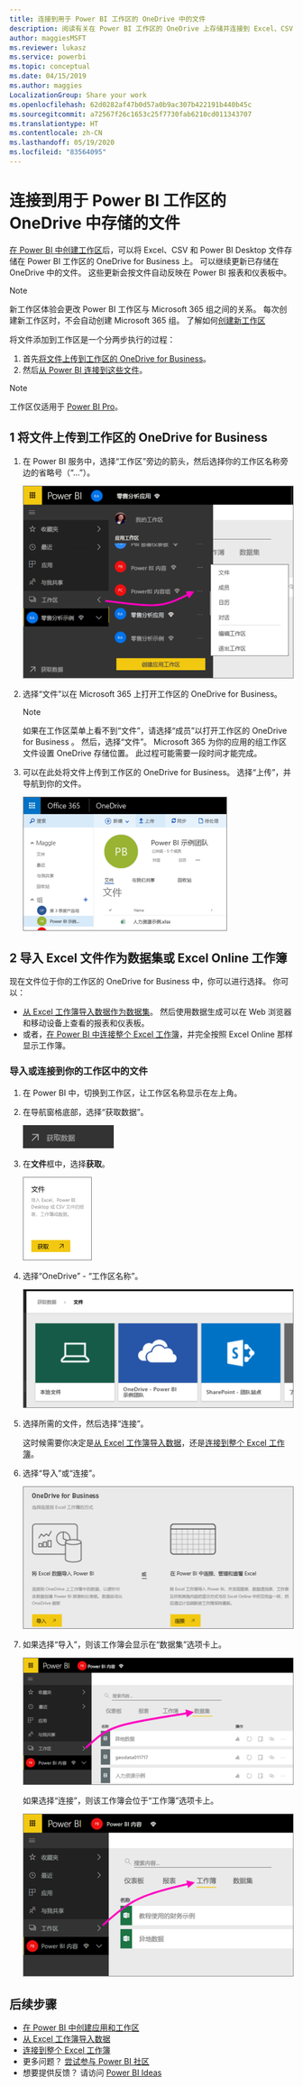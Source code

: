 ```yaml
---
title: 连接到用于 Power BI 工作区的 OneDrive 中的文件
description: 阅读有关在 Power BI 工作区的 OneDrive 上存储并连接到 Excel、CSV 和 Power BI Desktop 文件的信息。
author: maggiesMSFT
ms.reviewer: lukasz
ms.service: powerbi
ms.topic: conceptual
ms.date: 04/15/2019
ms.author: maggies
LocalizationGroup: Share your work
ms.openlocfilehash: 62d0282af47b0d57a0b9ac307b422191b440b45c
ms.sourcegitcommit: a72567f26c1653c25f7730fab6210cd011343707
ms.translationtype: HT
ms.contentlocale: zh-CN
ms.lasthandoff: 05/19/2020
ms.locfileid: "83564095"
---
```

# <a name="connect-to-files-stored-in-onedrive-for-your-power-bi-workspace"></a>连接到用于 Power BI 工作区的 OneDrive 中存储的文件
[在 Power BI 中创建工作区](../collaborate-share/service-create-distribute-apps.md)后，可以将 Excel、CSV 和 Power BI Desktop 文件存储在 Power BI 工作区的 OneDrive for Business 上。 可以继续更新已存储在 OneDrive 中的文件。 这些更新会按文件自动反映在 Power BI 报表和仪表板中。 

> [!NOTE]
> 新工作区体验会更改 Power BI 工作区与 Microsoft 365 组之间的关系。 每次创建新工作区时，不会自动创建 Microsoft 365 组。 了解如何[创建新工作区](../collaborate-share/service-create-the-new-workspaces.md)

将文件添加到工作区是一个分两步执行的过程： 

1. 首先[将文件上传到工作区的 OneDrive for Business](service-connect-to-files-in-app-workspace-onedrive-for-business.md#1-upload-files-to-the-onedrive-for-business-for-your-workspace)。
2. 然后[从 Power BI 连接到这些文件](service-connect-to-files-in-app-workspace-onedrive-for-business.md#2-import-excel-files-as-datasets-or-as-excel-online-workbooks)。

> [!NOTE]
> 工作区仅适用于 [Power BI Pro](../fundamentals/service-features-license-type.md)。
> 

## <a name="1-upload-files-to-the-onedrive-for-business-for-your-workspace"></a>1 将文件上传到工作区的 OneDrive for Business
1. 在 Power BI 服务中，选择“工作区”旁边的箭头，然后选择你的工作区名称旁边的省略号（“…”）。 
   
   ![](media/service-connect-to-files-in-app-workspace-onedrive-for-business/power-bi-app-ellipsis.png)
2. 选择“文件”以在 Microsoft 365 上打开工作区的 OneDrive for Business。
   
   > [!NOTE]
   > 如果在工作区菜单上看不到“文件”，请选择“成员”以打开工作区的 OneDrive for Business 。 然后，选择“文件”。 Microsoft 365 为你的应用的组工作区文件设置 OneDrive 存储位置。 此过程可能需要一段时间才能完成。
   > 
   > 
3. 可以在此处将文件上传到工作区的 OneDrive for Business。 选择“上传”，并导航到你的文件。
   
   ![](media/service-connect-to-files-in-app-workspace-onedrive-for-business/pbi_grpfilesonedrive.png)

## <a name="2-import-excel-files-as-datasets-or-as-excel-online-workbooks"></a>2 导入 Excel 文件作为数据集或 Excel Online 工作簿
现在文件位于你的工作区的 OneDrive for Business 中，你可以进行选择。 你可以： 

* [从 Excel 工作簿导入数据作为数据集](service-get-data-from-files.md)。 然后使用数据生成可以在 Web 浏览器和移动设备上查看的报表和仪表板。
* 或者，[在 Power BI 中连接整个 Excel 工作簿](service-excel-workbook-files.md)，并完全按照 Excel Online 那样显示工作簿。

### <a name="import-or-connect-to-the-files-in-your-workspace"></a>导入或连接到你的工作区中的文件
1. 在 Power BI 中，切换到工作区，让工作区名称显示在左上角。 
2. 在导航窗格底部，选择“获取数据”。 
   
   ![](media/service-connect-to-files-in-app-workspace-onedrive-for-business/power-bi-app-get-data-button.png)
3. 在**文件**框中，选择**获取**。
   
   ![](media/service-connect-to-files-in-app-workspace-onedrive-for-business/pbi_getfiles.png)
4. 选择“OneDrive” - “工作区名称”。
   
    ![](media/service-connect-to-files-in-app-workspace-onedrive-for-business/pbi_grp_one_drive_shrpt.png)
5. 选择所需的文件，然后选择“连接”。
   
    这时候需要你决定是[从 Excel 工作簿导入数据](service-get-data-from-files.md)，还是[连接到整个 Excel 工作簿](service-excel-workbook-files.md)。
6. 选择“导入”或“连接”。
   
    ![](media/service-connect-to-files-in-app-workspace-onedrive-for-business/pbi_importexceldataorwholecrop.png)
7. 如果选择“导入”，则该工作簿会显示在“数据集”选项卡上。 
   
    ![](media/service-connect-to-files-in-app-workspace-onedrive-for-business/power-bi-app-excel-file-import.png)
   
    如果选择“连接”，则该工作簿会位于“工作簿”选项卡上。
   
    ![](media/service-connect-to-files-in-app-workspace-onedrive-for-business/power-bi-app-excel-file-connect.png)

## <a name="next-steps"></a>后续步骤
* [在 Power BI 中创建应用和工作区](../collaborate-share/service-create-distribute-apps.md)
* [从 Excel 工作簿导入数据](service-get-data-from-files.md)
* [连接到整个 Excel 工作簿](service-excel-workbook-files.md)
* 更多问题？ [尝试参与 Power BI 社区](https://community.powerbi.com/)
* 想要提供反馈？ 请访问 [Power BI Ideas](https://ideas.powerbi.com/forums/265200-power-bi)
